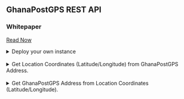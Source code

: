 ## GhanaPostGPS REST API
### Whitepaper
<p><a target="_blank" href="http://dx.doi.org/10.13140/RG.2.2.24355.27684/2">Read Now</a></p>


<details>
<summary>Deploy your own instance</summary>
<hr/>

### Local Server / VPS
1. Download and install Golang (<a href="https://golang.org/dl" target="_blank">here</a>). Make sure it's added to your environment path.

2. Clone the repository....
```
git clone https://github.com/jayluxferro/GhanaPostGPS-REST-API.git ghanapostgps
```

3. Install dependencies.
```terminal
cd ghanapostgps
go mod vendor
```

4. Run in development mode
```
./dev
```

5. Run in live mode
```
./live
```

**NB:** 
* Default port is `5001`. Modify the 'run' scripts to change the default port. The API documentation is the same; replace the hostname with your instance's.

* The default API keys are stored in the `.env` file. You can generate new keys <a href="https://ghanapostgps.sperixlabs.org" target="_blank">here</a>.

### Heroku
1. Clone the project.

2. Create a new heroku project and add its git URL. Example is shown below:
```
    git remote add heroku https://myproject.heroku.git
```

3. Push to the heroku instance.
```
    git push heroku master
```
</details>
<br/>


<details>
<summary>Get Location Coordinates (Latitude/Longitude) from GhanaPostGPS Address.</summary>
<hr/>
### API Details<br>
<b>End Point URL:</b> https://ghanapostgps.sperixlabs.org/get-location<br>
<b>Method:</b> POST<br>
<b>API Parameters:</b> address (GhanaPostGPS Address)<br>
<b>Content-Type:</b> application/x-www-form-urlencoded<br><br>
#### Output/Response:<br>

1. Location found

```json
{
    "data": {
        "Table": [
            {
                "Area": "NEW KAGYASI",
                "CenterLatitude": 6.650080145273592,
                "CenterLongitude": -1.648700346667856,
                "District": "Kumasi",
                "EastLat": 6.65005768739201,
                "EastLong": -1.6486780409076,
                "GPSName": "AK4849321",
                "NorthLat": 6.65010262239948,
                "NorthLong": -1.6487229566718,
                "PostCode": "AK484",
                "Region": "Ashanti",
                "SouthLat": 6.65005768739201,
                "SouthLong": -1.6487229566718,
                "Street": "Kumasi, Ashanti, GHA",
                "WestLat": 6.65010262239948,
                "WestLong": -1.6486780409076
            }
        ]
    },
    "found": true
}
```

2. Location not found

```json
{
    "data": {
        "Table": null
    },
    "found": false
}
```

### Sample Codes
<a href="#csharp">C-Sharp</a> | <a href="#curl">cURL</a> | <a href="#go">Golang</a> | <a href="#js">Javascript</a> | <a href="#node">NodeJS</a> | <a href="#php">PHP</a> | <a href="#python">Python</a> | <a href="#swift">Swift</a> | <a href="#java">Java</a> | <a href="#ruby">Ruby</a> | <a href="#powershell">PowerShell</a><br><br>
<hr/>
<b>Address:</b> AK-484-9321 or AK4849321<br><br>

<hr id="csharp">
<h4>C-Sharp</h4>
<hr/>
Code:

```javascript
var client = new RestClient("https://ghanapostgps.sperixlabs.org/get-location");
client.Timeout = -1;
var request = new RestRequest(Method.POST);
request.AddHeader("Content-Type", "application/x-www-form-urlencoded");
request.AddParameter("address", "AK-484-9321");
request.OnBeforeDeserialization = resp => { resp.ContentType = "application/json"; };
IRestResponse response = client.Execute(request);
Console.WriteLine(response.Content);
```

<hr id="curl">
<h4>cURL</h4>
<hr/>
Code:

```bash
curl --location --request POST 'https://ghanapostgps.sperixlabs.org/get-location' \
--header 'Content-Type: application/x-www-form-urlencoded' \
--data-urlencode 'address=AK-484-9321'
```

<hr id="go">
<h4>Go</h4>
<hr/>
Code:

```go
package main

import (
  "fmt"
  "strings"
  "net/http"
  "io/ioutil"
)

func main() {

  url := "https://ghanapostgps.sperixlabs.org/get-location"
  method := "POST"

  payload := strings.NewReader("address=AK-484-9321")

  client := &http.Client {
  }
  req, err := http.NewRequest(method, url, payload)

  if err != nil {
    fmt.Println(err)
  }
  req.Header.Add("Content-Type", "application/x-www-form-urlencoded")

  res, err := client.Do(req)
  defer res.Body.Close()
  body, err := ioutil.ReadAll(res.Body)

  fmt.Println(string(body))
}
```

<hr id="js">
<h4>Javscript</h4>
<hr/>
Code:

```javascript
var myHeaders = new Headers();
myHeaders.append("Content-Type", "application/x-www-form-urlencoded");

var urlencoded = new URLSearchParams();
urlencoded.append("address", "AK-484-9321");

var requestOptions = {
  method: 'POST',
  headers: myHeaders,
  body: urlencoded,
  redirect: 'follow'
};

fetch("https://ghanapostgps.sperixlabs.org/get-location", requestOptions)
  .then(response => response.json())
  .then(result => console.log(result))
  .catch(error => console.log('error', error));
```



<hr id="node">
<h4>NodeJS</h4>
<hr/>
Code:

```javascript
var request = require('request');
var options = {
  'method': 'POST',
  'url': 'https://ghanapostgps.sperixlabs.org/get-location',
  'headers': {
    'Content-Type': 'application/x-www-form-urlencoded'
  },
  form: {
    'address': 'AK-484-9321'
  }
};
request(options, function (error, response) {
  if (error) throw new Error(error);
  console.log(response.body);
});
```


<hr id="php">
<h4>PHP</h4>
<hr/>
Code:

```php
<?php

$curl = curl_init();

curl_setopt_array($curl, array(
  CURLOPT_URL => "https://ghanapostgps.sperixlabs.org/get-location",
  CURLOPT_RETURNTRANSFER => true,
  CURLOPT_ENCODING => "",
  CURLOPT_MAXREDIRS => 10,
  CURLOPT_TIMEOUT => 0,
  CURLOPT_FOLLOWLOCATION => true,
  CURLOPT_HTTP_VERSION => CURL_HTTP_VERSION_1_1,
  CURLOPT_CUSTOMREQUEST => "POST",
  CURLOPT_POSTFIELDS => "address=AK-484-9321",
  CURLOPT_HTTPHEADER => array(
    "Content-Type: application/x-www-form-urlencoded"
  ),
));

$response = curl_exec($curl);

curl_close($curl);
echo $response;
```


<hr id="python">
<h4>Python</h4>
<hr/>
Code:

```python
import requests

url = "https://ghanapostgps.sperixlabs.org/get-location"

payload = 'address=AK-484-9321'
headers = {
  'Content-Type': 'application/x-www-form-urlencoded'
}

response = requests.request("POST", url, headers=headers, data = payload)

print(response.json())
```


<hr id="swift">
<h4>Swift</h4>
<hr/>
Code:

```swift
import Foundation

var semaphore = DispatchSemaphore (value: 0)

let parameters = "address=AK-484-9321"
let postData =  parameters.data(using: .utf8)

var request = URLRequest(url: URL(string: "https://ghanapostgps.sperixlabs.org/get-location")!,timeoutInterval: Double.infinity)
request.addValue("application/x-www-form-urlencoded", forHTTPHeaderField: "Content-Type")

request.httpMethod = "POST"
request.httpBody = postData

let task = URLSession.shared.dataTask(with: request) { data, response, error in 
  guard let data = data else {
    print(String(describing: error))
    return
  }
  print(String(data: data, encoding: .utf8)!)
  semaphore.signal()
}

task.resume()
semaphore.wait()
```


<hr id="java">
<h4>Java</h4>
<hr/>
Code:

```java
OkHttpClient client = new OkHttpClient().newBuilder()
  .build();
MediaType mediaType = MediaType.parse("application/x-www-form-urlencoded");
RequestBody body = RequestBody.create(mediaType, "address=AK-484-9321");
Request request = new Request.Builder()
  .url("https://ghanapostgps.sperixlabs.org/get-location")
  .method("POST", body)
  .addHeader("Content-Type", "application/x-www-form-urlencoded")
  .build();
Response response = client.newCall(request).execute();
```

<hr id="ruby">
<h4>Ruby</h4>
<hr/>
Code:

```ruby
require "uri"
require "net/http"

url = URI("https://ghanapostgps.sperixlabs.org/get-location")

https = Net::HTTP.new(url.host, url.port);
https.use_ssl = true

request = Net::HTTP::Post.new(url)
request["Content-Type"] = "application/x-www-form-urlencoded"
request.body = "address=AK-484-9321"

response = https.request(request)
puts response.read_body
```


<hr id="powershell">
<h4>PowerShell</h4>
<hr/>
Code:

```powershell
$headers = New-Object "System.Collections.Generic.Dictionary[[String],[String]]"
$headers.Add("Content-Type", "application/x-www-form-urlencoded")

$body = "address=AK-484-9321"

$response = Invoke-RestMethod 'https://ghanapostgps.sperixlabs.org/get-location' -Method 'POST' -Headers $headers -Body $body
$response | ConvertTo-Json
```
</details>
<br>


<details>
<summary>Get GhanaPostGPS Address from Location Coordinates (Latitude/Longitude).</summary>
<hr/>
### API Details<br>
<b>End Point URL:</b> https://ghanapostgps.sperixlabs.org/get-address<br>
<b>Method:</b> POST<br>
<b>API Parameters:</b> lat (latitude), long (longitude)<br>
<b>Content-Type:</b> application/x-www-form-urlencoded<br><br>
#### Output/Response:<br>

1. Address found

```json
{
    "data": {
      "Table": [
        {
          "GPSName": "AK4849319",
          "Region": "Ashanti",
          "District": "Kumasi",
          "PostCode": "AK484",
          "NLat": 6.650012752389040,
          "SLat": 6.649967817390580,
          "WLong": -1.648722956671800,
          "Elong": -1.648678040907600,
          "Area": "NEW KAGYASI",
          "Street": "Kumasi, Ashanti, GHA"
        }
      ]
    },
    "found": true
}
```

2. Address not found

```json
{
    "data": {
        "Table": null
    },
    "found": false
}
```

### Sample Codes
<a href="#csharp">C-Sharp</a> | <a href="#curl">cURL</a> | <a href="#go">Golang</a> | <a href="#js">Javascript</a> | <a href="#node">NodeJS</a> | <a href="#php">PHP</a> | <a href="#python">Python</a> | <a href="#swift">Swift</a> | <a href="#java">Java</a> | <a href="#ruby">Ruby</a> | <a href="#powershell">PowerShell</a><br><br>
<hr/>
<b>Address:</b> AK-484-9321 or AK4849321<br><br>

<hr id="csharp">
<h4>C-Sharp</h4>
<hr/>
Code:

```javascript
var client = new RestClient("https://ghanapostgps.sperixlabs.org/get-address");
client.Timeout = -1;
var request = new RestRequest(Method.POST);
request.AddHeader("Content-Type", "application/x-www-form-urlencoded");
request.AddParameter("lat", "6.6500");
request.AddParameter("long", "-1.6487");
request.OnBeforeDeserialization = resp => { resp.ContentType = "application/json"; };
IRestResponse response = client.Execute(request);
Console.WriteLine(response.Content);
```

<hr id="curl">
<h4>cURL</h4>
<hr/>
Code:

```bash
curl --location --request POST 'https://ghanapostgps.sperixlabs.org/get-address' --form 'lat="6.6500"' --form 'long="-1.647"'
```

<hr id="go">
<h4>Go</h4>
<hr/>
Code:

```go
package main

import (
  "fmt"
  "bytes"
  "mime/multipart"
  "net/http"
  "io/ioutil"
)

func main() {

  url := "https://ghanapostgps.sperixlabs.org/get-address"
  method := "POST"

  payload := &bytes.Buffer{}
  writer := multipart.NewWriter(payload)
  _ = writer.WriteField("lat", "6.6500")
  _ = writer.WriteField("long", "-1.647")
  err := writer.Close()
  if err != nil {
    fmt.Println(err)
    return
  }


  client := &http.Client {
  }
  req, err := http.NewRequest(method, url, payload)

  if err != nil {
    fmt.Println(err)
    return
  }
  req.Header.Add("Content-Type", "application/x-www-form-urlencoded")

  req.Header.Set("Content-Type", writer.FormDataContentType())
  res, err := client.Do(req)
  if err != nil {
    fmt.Println(err)
    return
  }
  defer res.Body.Close()

  body, err := ioutil.ReadAll(res.Body)
  if err != nil {
    fmt.Println(err)
    return
  }
  fmt.Println(string(body))
}
```

<hr id="js">
<h4>Javscript</h4>
<hr/>
Code:

```javascript
var myHeaders = new Headers();
myHeaders.append("Content-Type", "application/x-www-form-urlencoded");

var formdata = new FormData();
formdata.append("lat", "6.6500");
formdata.append("long", "-1.647");

var requestOptions = {
  method: 'POST',
  headers: myHeaders,
  body: formdata
};

fetch("https://ghanapostgps.sperixlabs.org/get-address", requestOptions)
  .then(response => response.json())
  .then(result => console.log(result))
  .catch(error => console.log('error', error));
```



<hr id="node">
<h4>NodeJS</h4>
<hr/>
Code:

```javascript
var request = require('request');
var options = {
  'method': 'POST',
  'url': 'https://ghanapostgps.sperixlabs.org/get-address',
  'headers': {
    'Content-Type': 'application/x-www-form-urlencoded'
  },
  formData: {
    'lat': '6.6500',
    'long': '-1.647'
  }
};
request(options, function (error, response) {
  if (error) throw new Error(error);
  console.log(response.body);
});
```


<hr id="php">
<h4>PHP</h4>
<hr/>
Code:

```php
<?php

$curl = curl_init();

curl_setopt_array($curl, array(
  CURLOPT_URL => 'https://ghanapostgps.sperixlabs.org/get-address',
  CURLOPT_RETURNTRANSFER => true,
  CURLOPT_ENCODING => '',
  CURLOPT_MAXREDIRS => 10,
  CURLOPT_TIMEOUT => 0,
  CURLOPT_FOLLOWLOCATION => true,
  CURLOPT_HTTP_VERSION => CURL_HTTP_VERSION_1_1,
  CURLOPT_CUSTOMREQUEST => 'POST',
  CURLOPT_POSTFIELDS => array('lat' => '6.6500','long' => '-1.647'),
  CURLOPT_HTTPHEADER => array(
    'Content-Type: application/x-www-form-urlencoded'
  ),
));

$response = curl_exec($curl);

curl_close($curl);
echo $response;
```


<hr id="python">
<h4>Python</h4>
<hr/>
Code:

```python
import requests

url = "https://ghanapostgps.sperixlabs.org/get-address"

payload={'lat': '6.6500', 'long': '-1.647'}
files=[]
headers = {
  'Content-Type': 'application/x-www-form-urlencoded'
}

response = requests.request("POST", url, headers=headers, data=payload, files=files)

print(response.json())
```


<hr id="swift">
<h4>Swift</h4>
<hr/>
Code:

```swift
import Foundation
#if canImport(FoundationNetworking)
import FoundationNetworking
#endif

var semaphore = DispatchSemaphore (value: 0)

let parameters = [
  [
    "key": "lat",
    "value": "6.6500",
    "type": "text"
  ],
  [
    "key": "long",
    "value": "-1.647",
    "type": "text"
  ]] as [[String : Any]]

let boundary = "Boundary-\(UUID().uuidString)"
var body = ""
var error: Error? = nil
for param in parameters {
  if param["disabled"] == nil {
    let paramName = param["key"]!
    body += "--\(boundary)\r\n"
    body += "Content-Disposition:form-data; name=\"\(paramName)\""
    if param["contentType"] != nil {
      body += "\r\nContent-Type: \(param["contentType"] as! String)"
    }
    let paramType = param["type"] as! String
    if paramType == "text" {
      let paramValue = param["value"] as! String
      body += "\r\n\r\n\(paramValue)\r\n"
    } else {
      let paramSrc = param["src"] as! String
      let fileData = try NSData(contentsOfFile:paramSrc, options:[]) as Data
      let fileContent = String(data: fileData, encoding: .utf8)!
      body += "; filename=\"\(paramSrc)\"\r\n"
        + "Content-Type: \"content-type header\"\r\n\r\n\(fileContent)\r\n"
    }
  }
}
body += "--\(boundary)--\r\n";
let postData = body.data(using: .utf8)

var request = URLRequest(url: URL(string: "https://ghanapostgps.sperixlabs.org/get-address")!,timeoutInterval: Double.infinity)
request.addValue("application/x-www-form-urlencoded", forHTTPHeaderField: "Content-Type")
request.addValue("multipart/form-data; boundary=\(boundary)", forHTTPHeaderField: "Content-Type")

request.httpMethod = "POST"
request.httpBody = postData

let task = URLSession.shared.dataTask(with: request) { data, response, error in 
  guard let data = data else {
    print(String(describing: error))
    semaphore.signal()
    return
  }
  print(String(data: data, encoding: .utf8)!)
  semaphore.signal()
}

task.resume()
semaphore.wait()
```

<hr id="ruby">
<h4>Ruby</h4>
<hr/>
Code:

```ruby
require "uri"
require "net/http"

url = URI("https://ghanapostgps.sperixlabs.org/get-address")

http = Net::HTTP.new(url.host, url.port);
request = Net::HTTP::Post.new(url)
request["Content-Type"] = "application/x-www-form-urlencoded"
form_data = [['lat', '6.6500'],['long', '-1.647']]
request.set_form form_data, 'multipart/form-data'
response = http.request(request)
puts response.read_body
```


<hr id="powershell">
<h4>PowerShell</h4>
<hr/>
Code:

```powershell
$headers = New-Object "System.Collections.Generic.Dictionary[[String],[String]]"
$headers.Add("Content-Type", "application/x-www-form-urlencoded")

$multipartContent = [System.Net.Http.MultipartFormDataContent]::new()
$stringHeader = [System.Net.Http.Headers.ContentDispositionHeaderValue]::new("form-data")
$stringHeader.Name = "lat"
$stringContent = [System.Net.Http.StringContent]::new("6.6500")
$stringContent.Headers.ContentDisposition = $stringHeader
$multipartContent.Add($stringContent)

$stringHeader = [System.Net.Http.Headers.ContentDispositionHeaderValue]::new("form-data")
$stringHeader.Name = "long"
$stringContent = [System.Net.Http.StringContent]::new("-1.647")
$stringContent.Headers.ContentDisposition = $stringHeader
$multipartContent.Add($stringContent)

$body = $multipartContent

$response = Invoke-RestMethod 'https://ghanapostgps.sperixlabs.org/get-address' -Method 'POST' -Headers $headers -Body $body
$response | ConvertTo-Json
```
</details>
